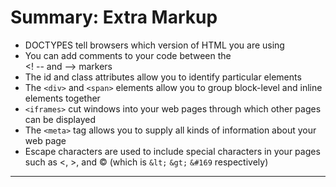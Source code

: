 # Summary: Extra Markup

- DOCTYPES tell browsers which version of HTML you are using
- You can add comments to your code between the  
<! -- and --> markers  
- The id and class attributes allow you to identify particular elements
- The `<div>` and `<span>` elements allow you to group block-level and inline elements together
- `<iframes>` cut windows into your web pages through which other pages can be displayed 
- The `<meta>` tag allows you to supply all kinds of information about your web page
- Escape characters are used to include special characters in your pages such as &lt;, &gt;, and &#169; (which is `&lt;`  `&gt;` `&#169` respectively)

---
